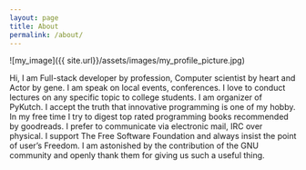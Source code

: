 ```yaml
---
layout: page
title: About
permalink: /about/
---
```


![my_image]({{ site.url}}/assets/images/my_profile_picture.jpg)


Hi, I am Full-stack developer by profession, Computer scientist by heart and Actor by gene. I am speak on local events, conferences. I love to conduct lectures on any specific topic to college students. I am organizer of PyKutch. I accept the truth that innovative programming is one of my hobby. In my free time I try to digest top rated programming books recommended by goodreads.  I prefer to communicate via electronic mail, IRC over physical. I support The Free Software Foundation and always insist the point of user’s Freedom.  I am astonished by the contribution of the GNU community and openly thank them for giving us such a useful thing.
